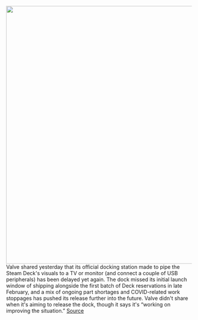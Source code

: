 <img src='https://cdn.vox-cdn.com/thumbor/XERFuPJ3TGN3yh8pj2CiX0UhRnQ=/0x0:2040x1360/1200x800/filters:focal(857x517:1183x843)/cdn.vox-cdn.com/uploads/chorus_image/image/70935056/vpavic_220210_5030_0088.0.jpg' width='700px' /><br/>
Valve shared yesterday that its official docking station made to pipe the Steam Deck's visuals to a TV or monitor (and connect a couple of USB peripherals) has been delayed yet again. The dock missed its initial launch window of shipping alongside the first batch of Deck reservations in late February, and a mix of ongoing part shortages and COVID-related work stoppages has pushed its release further into the future. Valve didn't share when it's aiming to release the dock, though it says it's “working on improving the situation.”
<a href='https://www.theverge.com/2022/6/2/23151405/valve-steam-deck-dock-station-delay-usb-c-hub'> Source <a/>